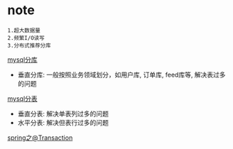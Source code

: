 # note

```
1.超大数据量
2.频繁I/O读写
3.分布式推荐分库
``` 


[mysql分库](doc/mysql/mysql分库.md)
- 垂直分库: 一般按照业务领域划分，如用户库, 订单库, feed库等, 解决表过多的问题

[mysql分表](doc/mysql/mysql分表.md)
- 垂直分表: 解决单表列过多的问题
- 水平分表: 解决但表行过多的问题

[spring之@Transaction](doc/spring/transaction.md)